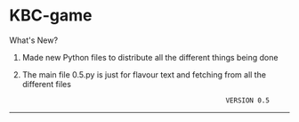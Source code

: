 # KBC-game
What's New?

1. Made new Python files to distribute all the different things being done
2. The main file 0.5.py is just for flavour text and fetching from all the different files

                                                          VERSION 0.5
----------------------------------------------------------------------------------------------------------------------------------------------------------------------------
